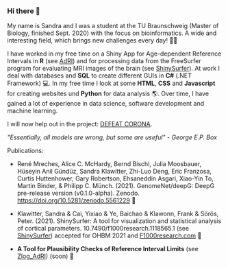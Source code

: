 ### Hi there 👋

My name is Sandra and I was a student at the TU Braunschweig (Master of Biology, finished Sept. 2020) with the focus on bioinformatics. A wide and interesting field, which brings new challenges every day! 🌱🔬 

I have worked in my free time on a Shiny App for Age-dependent Reference Intervals in __R__ (see [AdRI](https://github.com/SandraKla/Age-dependent-Reference-Intervals)) and for processing data from the FreeSurfer program for evaluating MRI images of the brain (see [ShinySurfer](https://github.com/SandraKla/ShinySurfer)). At work I deal with databases and __SQL__ to create different GUIs in __C#__ (.NET Framework) 💻. In my free time I look at some __HTML__, __CSS__ and __Javascript__ for creating websites und __Python__ for data analysis 🌎. Over time, I have gained a lot of experience in data science, software development and machine learning.

I will now help out in the project: [DEFEAT CORONA](https://www.defeat-corona.de/). 

_"Essentially, all models are wrong, but some are useful" - George E.P. Box_

Publications:
- René Mreches, Alice C. McHardy, Bernd Bischl, Julia Moosbauer, Hüseyin Anil Gündüz, Sandra Klawitter, Zhi-Luo Deng, Eric Franzosa, Curtis Huttenhower, Gary Robertson, Ehsaneddin Asgari, Xiao-Yin To, Martin Binder, & Philipp C. Münch. (2021). GenomeNet/deepG: DeepG pre-release version (v0.1.0-alpha). Zenodo. https://doi.org/10.5281/zenodo.5561229 🧬
- Klawitter, Sandra & Cai, Yixiao & Ye, Baichao & Klawonn, Frank & Sörös, Peter. (2021). ShinySurfer: A tool for visualization and statistical analysis of cortical parameters. 10.7490/f1000research.1118565.1 (see [ShinySurfer](https://github.com/SandraKla/ShinySurfer)) accepted for OHBM 2021 and [F1000research.com](https://f1000research.com/posters/10-440) 🧠

- __A Tool for Plausibility Checks of Reference Interval Limits__ (see [Zlog_AdRI](https://github.com/SandraKla/Zlog_AdRI)) (soon) 💉

<!--
[GenomeNet](https://github.com/genomenet)   Probabilistic sequence identification and classification using deep neural models for nucleotide sequences
![Sandra's github stats](https://github-readme-stats.vercel.app/api?username=SandraKla&show_icons=true&theme=dracula) 
![Top Langs](https://github-readme-stats.vercel.app/api/top-langs/?username=SandraKla&layout=compact)

**SandraKla/SandraKla** is a ✨ _special_ ✨ repository because its `README.md` (this file) appears on your GitHub profile.

Here are some ideas to get you started:

- 🔭 I’m currently working on ...
- 🌱 I’m currently learning ...
- 👯 I’m looking to collaborate on ...
- 🤔 I’m looking for help with ...
- 💬 Ask me about ...
- 📫 How to reach me: ...
- 😄 Pronouns: ...
- ⚡ Fun fact: ...
-->
